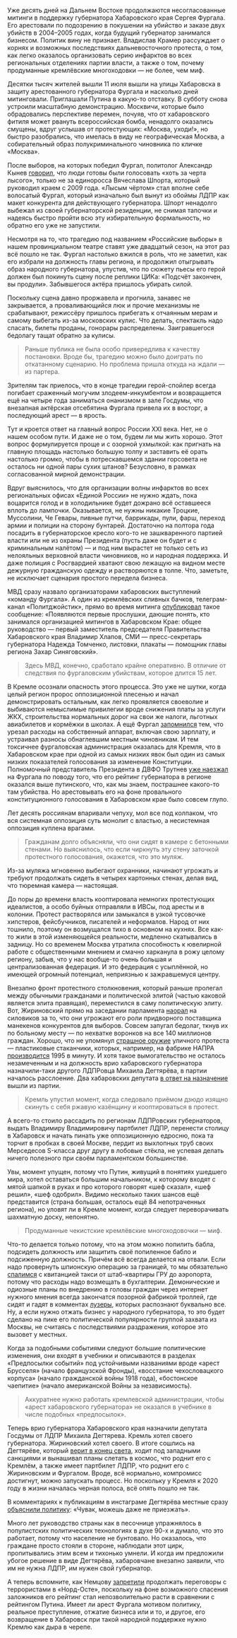 Уже десять дней на Дальнем Востоке продолжаются несогласованные митинги в поддержку губернатора Хабаровского края Сергея Фургала. Его арестовали по подозрению в покушении на убийство и заказе двух убийств в 2004–2005 годах, когда будущий губернатор занимался бизнесом. Политик вину не признает. Владислав Крамер рассуждает о корнях и возможных последствиях дальневосточного протеста, о том, как легко оказалось организовать серию инфарктов во всех региональных отделениях партии власти, а также о том, почему продуманные кремлёвские многоходовки — не более, чем миф.

Десятки тысяч жителей вышли 11 июля вышли на улицы Хабаровска в защиту арестованного губернатора Фургала и насколько дней митинговали. Приглашали Путина в какую-то отставку. В субботу снова устроили масштабную демонстрацию. Москвичи, которые было обрадовались перспективе перемен, почуяв, что от хабаровского фитиля может рвануть всероссийская бомба, ненадолго оказались смущены, вдруг услышав от протестующих: «Москва, уходи!», но быстро разобрались, что имелась в виду не географическая Москва, а собирательный образ полукриминального чиновника по кличке «Москва».

После выборов, на которых победил Фургал, политолог Александр Кынев [говорил](https://m.fontanka.ru/2018/09/25/117/), что люди готовы были голосовать «хоть за черта лысого», только не за единоросса Вячеслава Шпорта, который руководил краем с 2009 года. «Лысым чёртом» стал вполне себе волосатый Фургал, который изначально был вынут из обоймы ЛДПР как макет конкурента для действующего губернатора. Шпорт ненадолго выбежал из своей губернаторской резиденции, не снимая тапочки и надеясь быстро пройти всю эту избирательную формальность, но обратно его уже не запустили.

Несмотря на то, что трагедию под названием «Российские выборы» в нашем провинциальном театре ставят уже двадцатый сезон, на этот раз всё пошло не так. Фургал настолько вжился в роль, что не заметил, как его избрали на должность главы региона, и продолжил отыгрывать образ народного губернатора, упустив, что по сюжету пьесы его герой должен был покинуть сцену после реплики ЦИКа: «Подсчёт закончен, вы продули». Забывшегося актёра пришлось убирать силой.

Поскольку сцена давно проржавела и прогнила, занавес не закрывается, а проваливающийся люк и прочие механизмы не срабатывают, режиссёру пришлось прибегать к отчаянным мерам и самому выбегать из-за московских кулис. Что делать, спектакль надо спасать, билеты проданы, гонорары распределены. Заигравшегося бедолагу тащат обратно за кулисы.

> Раньше публика не была особо привередлива к качеству постановки. Вроде бы, трагедию можно было доиграть по откатанному сценарию. Но проблема пришла откуда на ждали — из партера.

Зрителям так приелось, что в конце трагедии герой-спойлер всегда погибает сраженный могучим злодеем-инкумбентом и возвращается ещё на четыре года заниматься онанизмом в зале Госдумы, что внезапная актёрская отсебятина Фургала привела их в восторг, а последующий арест — в ярость.

Тут и кроется ответ на главный вопрос России XXI века. Нет, не о нашем особом пути. И даже не о том, будем ли мы жить хорошо. Этот вопрос формулируется проще и с озорной ухмылкой: как пригнать на главную площадь настолько большую толпу и заставить её орать настолько громко, чтобы в потрескавшемся здании горсовета не осталось ни одной пары сухих штанов? Безусловно, в рамках согласованной мирной демонстрации.

Вдруг выяснилось, что для организации волны инфарктов во всех региональных офисах «Единой России» не нужно ждать, пока воцарится голод и в холодильнике будет дожрано всё оставшееся вплоть до лампочки. Оказывается, не нужны никакие Троцкие, Муссолини, Че Гевары, пивные путчи, баррикады, пули, фарш, переход армии и полиции на сторону бунтарей. Достаточно на полтора года посадить в губернаторское кресло кого-то не зашкваренного партией власти или не из охраны Президента (пусть даже он будет и с криминальным налётом) — и под ним вырастет не только сеть из нелояльных верховной власти чиновников, но и народная поддержка. И даже полиция с Росгвардией хватают свою лежащую на видном месте дежурную гражданскую одежду и растворяются в толпе. Что, заметьте, не исключает сценария простого передела бизнеса.

МВД сразу назвало организаторами хабаровских выступлений «команду Фургала». А один из кремлёвских сливных бачков, телеграм-канал «Политджойстик», прямо во время митинга [опубликовал](https://t.me/politjoystic/15470) такое сообщение: «Появляются первые прослушки, дающие понять, кто занимался организацией митингов в Хабаровском Крае: общее руководство — первый заместитель председателя Правительства Хабаровского края Владимир Хлапов, СМИ — пресс-секретарь губернатора Надежда Томченко, листовки, плакаты — помощник главы региона Захар Синяговский». 

> Здесь МВД, конечно, сработало крайне оперативно. В отличие от следствия по фургаловским убийствам, которое длится 15 лет.

В Кремле осознали опасность этого процесса. Это уже не шутки, когда целый регион пророс оппозиционной плесенью и начал демонстрировать остальным, как легко проявляется своеволие и выбиваются немыслимые привилегии вроде снижения платы за услуги ЖКХ, строительства нормальных дорог на свои же налоги, льготных авиабилетов и кормёжки в школах. А ещё Фургал [запомнился](https://novayagazeta.ru/articles/2020/07/16/86296-furgal-on-zhe-kak-putin-a-my-vsegda-za-putina) тем, что урезал расходы на собственный аппарат, включая свою зарплату, и устраивал разносы обнаглевшим местным чиновникам. И тем токсичнее фургаловская администрация оказалась для Кремля, что в Хабаровском крае при одной из самых низких явок был один из самых низких показателей голосования за изменение Конституции. Полномочный представитель Президента в ДВФО Трутнев [уже наезжал](https://www.dvnovosti.ru/khab/2019/11/18/107042/) на Фургала по поводу того, что его рейтинг губернатора в регионе оказался выше путинского, что, как мы знаем, пострашнее какого-то там убийства. Но арестовывать его на фоне провального конституционного голосования в Хабаровском крае было совсем глупо. 

Лет десять россиянам впаривали чепуху, мол все под колпаком, что вся системная оппозиция суть монолит с властью, а несистемная оппозиция куплена врагами. 

> Гражданам долго объясняли, что они сидят в камере с бетонными стенами. Но выяснилось, что если чиркнуть эту стену заточкой протестного голосования, окажется, что это муляж.

Из-за муляжа мгновенно выбегают охранники, начинают угрожать и требуют продолжать сидеть в четырех картонных стенах, делая вид, что тюремная камера — настоящая.

До поры до времени власть кооптировала немногих протестующих идеалистов, а особо буйных отправляли в ИВСы, под аресты и в колонии. Протест растворялся или замыкался в узкой тусовочке хипстеров, фейсбучников, писателей и неформалов. Народ от них тошнило, поэтому он возмущался тихо в основном на кухнях. Все как-то жили в этой изменяющейся реальности, медленно скатывались в задницу. Но со временем Москва утратила способность к ювелирной работе с общественными мнением и смачно харканула в рожу целому региону, забыв, что у нас вообще-то очень большая и централизованная федерация. И это федерация с усыплённой, но имеющей огромный потенциал, неприязнью к зажравшемуся центру.

Внезапно фронт протестного столкновения, который раньше пролегал между обычными гражданами и политической элитой (частью каковой является элита правящая), переместился в саму политическую элиту. Вот, Жириновский прямо на заседании парламента [наорал](https://pasmi.ru/archive/275214/) на силовиков за то, что они угрожают его роли придворного поставщика манекенов конкурентов для выборов. Совсем запугал бедолаг, ткнув их по больному месту — по нехватке воронков на все 140 миллионов граждан. Хорошо, что не упомянул [страшное оружие](https://www.vedomosti.ru/politics/news/2019/12/10/818354-stakanchik) уличного протеста — пластиковые стаканчики, которых, например, на фабрике НАПРА [производится](http://xn--80aa1bjf.xn--p1ai/proizvodstvo/) 1995 в минуту. И хотя такое вымогательство не осталось незамеченным и на должность врио хабаровского губернатора назначили-таки другого ЛДПРовца Михаила Дегтярёва, в партии началось расслоение. Два хабаровских депутата [в ответ на назначение](https://www.rbc.ru/politics/21/07/2020/5f1674829a79470762b46502) вышли из партии. 

> Кремль упустил момент, когда следовало приёмом дзюдо изящно скинуть с себя ржавую казёнщину и кооптироваться в протест. 

А всего-то стоило рассадить по регионам ЛДПРовских губернаторов, выдать Владимиру Владимировичу партбилет ЛДПР, перенести столицу в Хабаровск и начать пинать уже оппозиционную едросню, пока та торчит в пробках в своей Москве, пердит из выхлопных труб своих Мерседесов S-класса друг другу в лобовые стёкла, не успевая делать ничего полезного при своём парламентском большинстве.

Увы, момент упущен, потому что Путин, живущий в понятиях ушедшего мира, хотел оставаться большим начальником, к которому входят с мятой шапкой в руках и про которого говорят «шеф сказал», «шеф решил», «шеф одобрил». Видимо несколько таких шансов ещё представится (страна большая, осталось ещё 84 непотраченных региона), но уловят ли в Кремле момент, когда следует переворачивать шахматную доску, непонятно. 

> Продуманные чекистские кремлёвские многоходовочки — миф.

Что-то делается только потому, что на этом можно попилить бабла, подсидеть должность или защитить своё попиленное бабло и подсиженную должность. Причём всё всегда делается на отвали. Если надо провернуть шпионскую операцию за границей, то мы обязательно [спалимся](https://www.svoboda.org/amp/29526196.html) с квитанцией такси от штаб-квартиры ГРУ до аэропорта, потому что расходы надо возмещать в бухгалтерии. Демонические и одиозные планы по внедрению в головы граждан через интернет нужного мнения всегда закончатся позорной фабрикой троллей, где сидят и гадят в комментах [лузеры](https://www.svoboda.org/amp/29079871.html), которых распознают буквально все. Ну, а если нужно отжать бизнес у народного губернатора, то это будет сделано на пике его политической популярности группой захвата из Москвы, не считаясь с последствиями раздражения, которое это вызовет у местных.

Когда за подобными событиями следуют большие политические изменения, они входят в учебники и описываются в разделах «Предпосылки событий» под устойчивыми названиями вроде «арест Брусселя» (начало французской Фронды), «восстание чехословацкого корпуса» (начало гражданской войны 1918 года), «бостонское чаепитие» (начало американской Войны за независимость). 

> Аккуратнее нужно работать кремлевской администрации, чтобы «арест хабаровского губернатора» не оказался в учебнике в числе подобных «предпосылок».

Теперь врио губернатора Хабаровского края назначили депутата Госдумы от ЛДПР Михаила Дегтярева. Кремль хотел своего губернатора. Жириновский хотел своего. В итоге сошлись на Дегтярёве, который [верит в конец света](https://www.dvnovosti.ru/khab/2020/07/21/117632/), ходит под западными санкциями и вынашивал планы слетать в космос, что роднит его с Кремлём, а также имеет партбилет ЛДПР, что роднит его с Жириновским и Фургалом. Вроде, всё нормально, компромисс достигнут, можно запускать процесс. Но поскольку у Кремля к 2020 году в жизни началась черная полоса, всё опять пошло не так.

В комментариях к публикациям в инстаграме Дегтярёва местные сразу [объяснили политику](https://www.instagram.com/p/CC35Gl2BIFN/): «Чувак, можешь даже не приезжать».

Много лет руководство страны как в песочнице упражнялось в популистских политических технологиях в духе 90-х и думало, что это работает, потому что население не бунтовало. Но оказалось, что граждане просто стояли в стороне, наблюдали этот цирк, пропитывались этим всем и тихонько умнели. И когда им предложили убогое решение в виде Дегтярёва, хабаровчане внезапно заявили, что им не нужна ЛДПР, им нужен свой губернатор. 

А теперь вспомните, как Немцову [запретили](https://novayagazeta.ru/articles/2012/10/22/52003-rassledovanie-171-novoy-gazety-187-10-let-171-nord-ostu-187-chto-my-uznali) продолжать переговоры с террористами в «Норд-Осте», поскольку на фоне возможного спасения заложников его рейтинг стал непозволительно расти‌ в сравнении с рейтингом Путина. Имеет ли арест Фургала мотивом политику, реальное преступление, отжатие бизнеса или и то, и другое, его возвращение в Хабаровск при такой народной поддержке нужно Кремлю как дыра в черепе.
